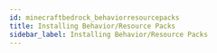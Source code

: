 ```yaml
---
id: minecraftbedrock_behaviorresourcepacks
title: Installing Behavior/Resource Packs
sidebar_label: Installing Behavior/Resource Packs
---
```


